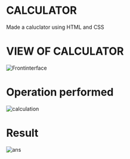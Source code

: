 # CALCULATOR
Made a caluclator using HTML and CSS
# VIEW OF CALCULATOR
![Frontinterface](https://github.com/harikrishnan669/Calculator/assets/128880349/17ec3716-646c-4234-b886-dd8243c08ff0)
# Operation performed
![calculation](https://github.com/harikrishnan669/Calculator/assets/128880349/bfb8525d-6d6e-405e-b3a5-dca5b532578a)
# Result
![ans](https://github.com/harikrishnan669/Calculator/assets/128880349/fb68c6db-37ff-42db-9c47-9f3df51550f3)

